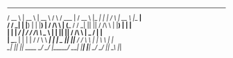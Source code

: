    ____       _____       _____              __           _____       ____        ____        ____          __          _____       _______    
  / __ \     |  __ \     |  __ \           /    \        / ___ |     / __ \      |_  _|      |_  _|       /    \       |  __ \     |__   __|   
 / /  \_|    | |__) |    | |__) |         /  /\  \      | (___      / /  \_|       ||          ||        /  /\  \      | |__) |       | |      
| |          |  ___/     |  ___/         /  /__\  \      \___ \    | |             ||          ||       /  /__\  \     |  _  /        | |      
| \____      | |         | |            /  /    \  \     ____| |   | \____       __||__      __||__    /  /    \  \    | | \ \        | |      
 \_____|     |_|         |_|     ____   \_/      \_/    |_____/     \_____|     |_____|     |_____|    \_/      \_/    |_|  \_\       |_|      
